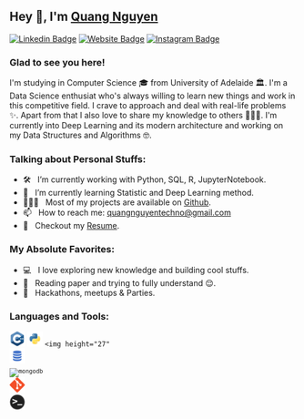## Hey 👋, I'm [Quang Nguyen](https://github.com/QuangNguyen2609/)

[![Linkedin Badge](https://img.shields.io/badge/-LinkedIn-0e76a8?style=flat-square&logo=Linkedin&logoColor=white)](https://www.linkedin.com/in/quangdangnguyen/)
[![Website Badge](https://img.shields.io/badge/Website-3b5998?style=flat-square&logo=google-chrome&logoColor=white)](https://quangnguyen2609.github.io/Quang_portfolio//)
[![Instagram Badge](https://img.shields.io/badge/-Instagram-e4405f?style=flat-square&logo=Instagram&logoColor=white)](https://www.instagram.com/quang.ipynb/)

### Glad to see you here!

I'm studying in Computer Science 🎓 from University of Adelaide 🏛. I'm a Data Science enthusiat who's always willing to learn new things and work in this competitive field. I crave to approach and deal with real-life problems ✨. Apart from that I also love to share my knowledge to others 👨🏻‍💻. I'm currently into Deep Learning and its modern architecture and working on my Data Structures and Algorithms 🤓.

### Talking about Personal Stuffs:

- 🛠 &nbsp; I’m currently working with Python, SQL, R, JupyterNotebook.
- 🚀 &nbsp; I’m currently learning Statistic and Deep Learning method.
- 👨🏻‍💻 &nbsp; Most of my projects are available on [Github](https://github.com/QuangNguyen2609/).
- 📫 &nbsp; How to reach me: quangnguyentechno@gmail.com
- 📝 &nbsp; Checkout my [Resume](https://github.com/iampavangandhi/iampavangandhi/blob/master/resume.pdf).

### My Absolute Favorites:

- 💻 &nbsp; I love exploring new knowledge and building cool stuffs.
- 📰 &nbsp; Reading paper and trying to fully understand 😌.
- 🍕 &nbsp; Hackathons, meetups & Parties.

### Languages and Tools:

<code><img height="27" src="https://raw.githubusercontent.com/github/explore/80688e429a7d4ef2fca1e82350fe8e3517d3494d/topics/cpp/cpp.png" alt="cpp"></code>
<code><img height="27" src="https://raw.githubusercontent.com/github/explore/80688e429a7d4ef2fca1e82350fe8e3517d3494d/topics/python/python.png" alt="python"></code>
<code><img height="27" 
<code><img height="27" src="https://raw.githubusercontent.com/github/explore/80688e429a7d4ef2fca1e82350fe8e3517d3494d/topics/sql/sql.png" alt="sql"></code>
<code><img height="27" src="https://encrypted-tbn0.gstatic.com/images?q=tbn%3AANd9GcSTTzPAw-55ssm1Im594xYZ9eRQu2JylrkYLg&usqp=CAU" alt="mongodb"></code>
<code><img height="27" src="https://raw.githubusercontent.com/devicons/devicon/master/icons/git/git-original.svg" alt="git"></code>
<code><img height="27" src="https://raw.githubusercontent.com/github/explore/80688e429a7d4ef2fca1e82350fe8e3517d3494d/topics/terminal/terminal.png" alt="terminal"></code>



